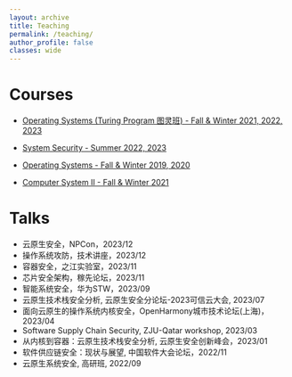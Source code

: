 ```yaml
---
layout: archive
title: Teaching
permalink: /teaching/
author_profile: false
classes: wide
---
```


Courses
=====
* [Operating Systems (Turing Program 图灵班) - Fall & Winter 2021, 2022, 2023](https://zju-sec.github.io/os23fall-stu/)

* [System Security - Summer 2022, 2023](https://courses.zju.edu.cn/)

* [Operating Systems - Fall & Winter 2019, 2020]()

* [Computer System II - Fall & Winter 2021](https://courses.zju.edu.cn/)



Talks
=====
* 云原生安全，NPCon，2023/12
* 操作系统攻防，技术讲座，2023/12
* 容器安全，之江实验室，2023/11
* 芯片安全架构，稼先论坛，2023/11
* 智能系统安全，华为STW，2023/09
* 云原生技术栈安全分析, 云原生安全分论坛-2023可信云大会, 2023/07
* 面向云原生的操作系统内核安全，OpenHarmony城市技术论坛(上海)，2023/04
* Software Supply Chain Security, ZJU-Qatar workshop, 2023/03
* 从内核到容器：云原生技术栈安全分析, 云原生安全创新峰会，2023/01
* 软件供应链安全：现状与展望, 中国软件大会论坛，2022/11
* 云原生系统安全, 高研班, 2022/09
